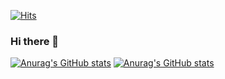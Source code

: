 [![Hits](https://hits.seeyoufarm.com/api/count/incr/badge.svg?url=https%3A%2F%2Fgithub.com%2Flayule&count_bg=%2379C83D&title_bg=%23555555&icon=&icon_color=%23E7E7E7&title=hits&edge_flat=false)](https://hits.seeyoufarm.com)

### Hi there 👋

[![Anurag's GitHub stats](https://github-readme-stats.vercel.app/api?username=layule&show_icons=true&count_private=true&theme=dracula#gh-dark-mode-only)](https://github.com/anuraghazra/github-readme-stats#gh-dark-mode-only)
[![Anurag's GitHub stats](https://github-readme-stats.vercel.app/api?username=layule&show_icons=true&count_private=true&theme=transparent#gh-light-mode-only)](https://github.com/anuraghazra/github-readme-stats#gh-light-mode-only)
